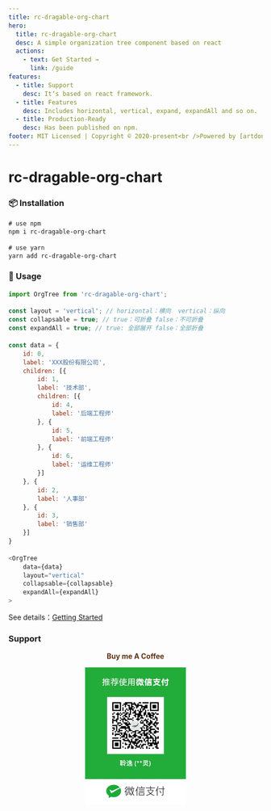 ```yaml
---
title: rc-dragable-org-chart
hero:
  title: rc-dragable-org-chart
  desc: A simple organization tree component based on react
  actions:
    - text: Get Started →
      link: /guide
features:
  - title: Support
    desc: It‘s based on react framework.
  - title: Features
    desc: Includes horizontal, vertical, expand, expandAll and so on.
  - title: Production-Ready
    desc: Has been published on npm.
footer: MIT Licensed | Copyright © 2020-present<br />Powered by [artdong](https://github.com/artdong)
---
```


# rc-dragable-org-chart

### 📦 Installation

```
# use npm
npm i rc-dragable-org-chart

# use yarn
yarn add rc-dragable-org-chart
```

### 🔨 Usage

```js
import OrgTree from 'rc-dragable-org-chart';

const layout = 'vertical'; // horizontal：横向  vertical：纵向
const collapsable = true; // true：可折叠 false：不可折叠
const expandAll = true; // true: 全部展开 false：全部折叠

const data = {
    id: 0,
    label: 'XXX股份有限公司',
    children: [{
        id: 1,
        label: '技术部',
        children: [{
            id: 4,
            label: '后端工程师'
        }, {
            id: 5,
            label: '前端工程师'
        }, {
            id: 6,
            label: '运维工程师'
        }]
    }, {
        id: 2,
        label: '人事部'
    }, {
        id: 3,
        label: '销售部'
    }]
}

<OrgTree
    data={data}
    layout="vertical"
    collapsable={collapsable}
    expandAll={expandAll}
>
```

See details：[Getting Started](/guide)

### Support

<p align='center'>
  <b style="color: #5E3111">
  Buy me A Coffee
  </b>
</p>
<p align='center'>
 <img src="./img/wechat.jpg" width="200">
</p>
